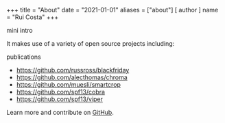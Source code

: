+++
title = "About"
date = "2021-01-01"
aliases = ["about"]
[ author ]
  name = "Rui Costa"
+++

mini intro

It makes use of a variety of open source projects including:

publications

* https://github.com/russross/blackfriday
* https://github.com/alecthomas/chroma
* https://github.com/muesli/smartcrop
* https://github.com/spf13/cobra
* https://github.com/spf13/viper

Learn more and contribute on [GitHub](https://github.com/gohugoio).
